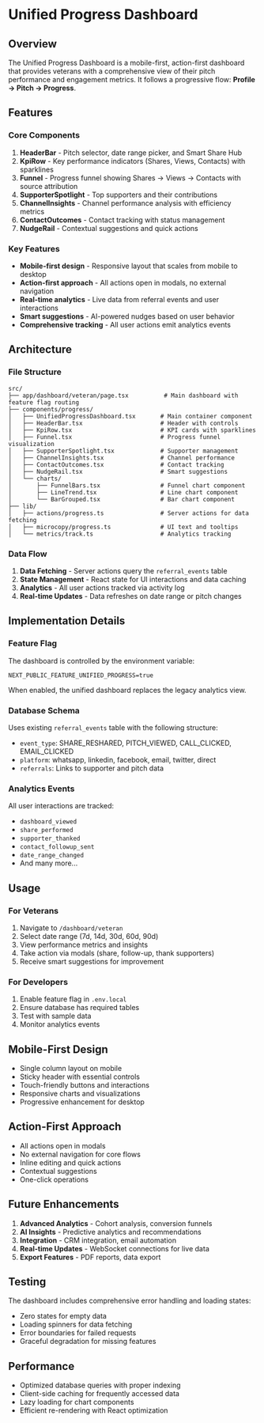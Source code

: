 # Unified Progress Dashboard

## Overview

The Unified Progress Dashboard is a mobile-first, action-first dashboard that provides veterans with a comprehensive view of their pitch performance and engagement metrics. It follows a progressive flow: **Profile → Pitch → Progress**.

## Features

### Core Components

1. **HeaderBar** - Pitch selector, date range picker, and Smart Share Hub
2. **KpiRow** - Key performance indicators (Shares, Views, Contacts) with sparklines
3. **Funnel** - Progress funnel showing Shares → Views → Contacts with source attribution
4. **SupporterSpotlight** - Top supporters and their contributions
5. **ChannelInsights** - Channel performance analysis with efficiency metrics
6. **ContactOutcomes** - Contact tracking with status management
7. **NudgeRail** - Contextual suggestions and quick actions

### Key Features

- **Mobile-first design** - Responsive layout that scales from mobile to desktop
- **Action-first approach** - All actions open in modals, no external navigation
- **Real-time analytics** - Live data from referral events and user interactions
- **Smart suggestions** - AI-powered nudges based on user behavior
- **Comprehensive tracking** - All user actions emit analytics events

## Architecture

### File Structure

```
src/
├── app/dashboard/veteran/page.tsx          # Main dashboard with feature flag routing
├── components/progress/
│   ├── UnifiedProgressDashboard.tsx       # Main container component
│   ├── HeaderBar.tsx                      # Header with controls
│   ├── KpiRow.tsx                         # KPI cards with sparklines
│   ├── Funnel.tsx                         # Progress funnel visualization
│   ├── SupporterSpotlight.tsx             # Supporter management
│   ├── ChannelInsights.tsx                # Channel performance
│   ├── ContactOutcomes.tsx                # Contact tracking
│   ├── NudgeRail.tsx                      # Smart suggestions
│   └── charts/
│       ├── FunnelBars.tsx                 # Funnel chart component
│       ├── LineTrend.tsx                  # Line chart component
│       └── BarGrouped.tsx                 # Bar chart component
├── lib/
│   ├── actions/progress.ts                # Server actions for data fetching
│   ├── microcopy/progress.ts              # UI text and tooltips
│   └── metrics/track.ts                   # Analytics tracking
```

### Data Flow

1. **Data Fetching** - Server actions query the `referral_events` table
2. **State Management** - React state for UI interactions and data caching
3. **Analytics** - All user actions tracked via activity log
4. **Real-time Updates** - Data refreshes on date range or pitch changes

## Implementation Details

### Feature Flag

The dashboard is controlled by the environment variable:
```
NEXT_PUBLIC_FEATURE_UNIFIED_PROGRESS=true
```

When enabled, the unified dashboard replaces the legacy analytics view.

### Database Schema

Uses existing `referral_events` table with the following structure:
- `event_type`: SHARE_RESHARED, PITCH_VIEWED, CALL_CLICKED, EMAIL_CLICKED
- `platform`: whatsapp, linkedin, facebook, email, twitter, direct
- `referrals`: Links to supporter and pitch data

### Analytics Events

All user interactions are tracked:
- `dashboard_viewed`
- `share_performed`
- `supporter_thanked`
- `contact_followup_sent`
- `date_range_changed`
- And many more...

## Usage

### For Veterans

1. Navigate to `/dashboard/veteran`
2. Select date range (7d, 14d, 30d, 60d, 90d)
3. View performance metrics and insights
4. Take action via modals (share, follow-up, thank supporters)
5. Receive smart suggestions for improvement

### For Developers

1. Enable feature flag in `.env.local`
2. Ensure database has required tables
3. Test with sample data
4. Monitor analytics events

## Mobile-First Design

- Single column layout on mobile
- Sticky header with essential controls
- Touch-friendly buttons and interactions
- Responsive charts and visualizations
- Progressive enhancement for desktop

## Action-First Approach

- All actions open in modals
- No external navigation for core flows
- Inline editing and quick actions
- Contextual suggestions
- One-click operations

## Future Enhancements

1. **Advanced Analytics** - Cohort analysis, conversion funnels
2. **AI Insights** - Predictive analytics and recommendations
3. **Integration** - CRM integration, email automation
4. **Real-time Updates** - WebSocket connections for live data
5. **Export Features** - PDF reports, data export

## Testing

The dashboard includes comprehensive error handling and loading states:
- Zero states for empty data
- Loading spinners for data fetching
- Error boundaries for failed requests
- Graceful degradation for missing features

## Performance

- Optimized database queries with proper indexing
- Client-side caching for frequently accessed data
- Lazy loading for chart components
- Efficient re-rendering with React optimization
